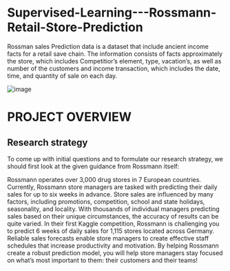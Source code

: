 # Supervised-Learning---Rossmann-Retail-Store-Prediction
Rossman sales Prediction data is a dataset that include ancient income facts for a retail save chain. The information consists of facts approximately the store, which includes Competitior’s element, type, vacation’s, as well as number of the customers and income transaction, which includes the date, time, and quantity of sale on each day.

![image](https://github.com/shivam887423/CAPSTONE-2/assets/119883273/82adba1b-5090-4f5a-ac13-016e052f7942)

# PROJECT OVERVIEW

## Research strategy

To come up with initial questions and to formulate our research strategy, we should first look at the given guidance from Rossmann itself:

Rossmann operates over 3,000 drug stores in 7 European countries. Currently, Rossmann store managers are tasked with predicting their daily sales for up to six weeks in advance. Store sales are influenced by many factors, including promotions, competition, school and state holidays, seasonality, and locality. With thousands of individual managers predicting sales based on their unique circumstances, the accuracy of results can be quite varied. In their first Kaggle competition, Rossmann is challenging you to predict 6 weeks of daily sales for 1,115 stores located across Germany. Reliable sales forecasts enable store managers to create effective staff schedules that increase productivity and motivation. By helping Rossmann create a robust prediction model, you will help store managers stay focused on what’s most important to them: their customers and their teams!
